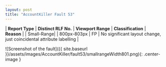 ```yaml
---
layout: post
title: "AccountKiller Fault 53"
---
```

| **Report Type** | **Distinct RLF No.** | **Viewport Range** | **Classification** | **Reason** |
| Small-Range|  | 800px-803px | FP | No significant layout change, just coincidental attribute labelling | 

![Screenshot of the fault]({{ site.baseurl }}/assets/images/AccountKiller/fault53/smallrangeWidth801.png){: .center-image }
